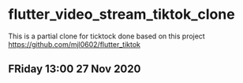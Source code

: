 # flutter_video_stream_tiktok_clone


This is a partial clone for ticktock done based on this project https://github.com/mjl0602/flutter_tiktok

## FRiday 13:00 27 Nov 2020